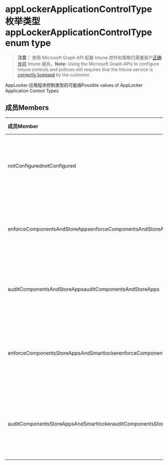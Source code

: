 # <a name="applockerapplicationcontroltype-enum-type"></a><span data-ttu-id="86808-101">appLockerApplicationControlType 枚举类型</span><span class="sxs-lookup"><span data-stu-id="86808-101">appLockerApplicationControlType enum type</span></span>

> <span data-ttu-id="86808-102">**注意：** 使用 Microsoft Graph API 配置 Intune 控件和策略仍需要客户[正确许可](https://go.microsoft.com/fwlink/?linkid=839381) Intune 服务。</span><span class="sxs-lookup"><span data-stu-id="86808-102">**Note:** Using the Microsoft Graph APIs to configure Intune controls and policies still requires that the Intune service is [correctly licensed](https://go.microsoft.com/fwlink/?linkid=839381) by the customer.</span></span>

<span data-ttu-id="86808-103">AppLocker 应用程序控制类型的可能值</span><span class="sxs-lookup"><span data-stu-id="86808-103">Possible values of AppLocker Application Control Types</span></span>
## <a name="members"></a><span data-ttu-id="86808-104">成员</span><span class="sxs-lookup"><span data-stu-id="86808-104">Members</span></span>
|<span data-ttu-id="86808-105">成员</span><span class="sxs-lookup"><span data-stu-id="86808-105">Member</span></span>|<span data-ttu-id="86808-106">值</span><span class="sxs-lookup"><span data-stu-id="86808-106">Value</span></span>|<span data-ttu-id="86808-107">说明</span><span class="sxs-lookup"><span data-stu-id="86808-107">Description</span></span>|
|:---|:---|:---|
|<span data-ttu-id="86808-108">notConfigured</span><span class="sxs-lookup"><span data-stu-id="86808-108">notConfigured</span></span>|<span data-ttu-id="86808-109">0</span><span class="sxs-lookup"><span data-stu-id="86808-109">{0}</span></span>|<span data-ttu-id="86808-110">设备默认值，未选择的应用程序控制类型。</span><span class="sxs-lookup"><span data-stu-id="86808-110">Device default value, no Application Control type selected.</span></span>|
|<span data-ttu-id="86808-111">enforceComponentsAndStoreApps</span><span class="sxs-lookup"><span data-stu-id="86808-111">enforceComponentsAndStoreApps</span></span>|<span data-ttu-id="86808-112">1</span><span class="sxs-lookup"><span data-stu-id="86808-112">-1</span></span>|<span data-ttu-id="86808-113">强制使用 Windows 组件和应用商店应用。</span><span class="sxs-lookup"><span data-stu-id="86808-113">Enforce Windows component and store apps.</span></span>|
|<span data-ttu-id="86808-114">auditComponentsAndStoreApps</span><span class="sxs-lookup"><span data-stu-id="86808-114">auditComponentsAndStoreApps</span></span>|<span data-ttu-id="86808-115">2</span><span class="sxs-lookup"><span data-stu-id="86808-115">-2</span></span>|<span data-ttu-id="86808-116">审核 Windows 组件和应用商店应用。</span><span class="sxs-lookup"><span data-stu-id="86808-116">Audit Windows component and store apps.</span></span>|
|<span data-ttu-id="86808-117">enforceComponentsStoreAppsAndSmartlocker</span><span class="sxs-lookup"><span data-stu-id="86808-117">enforceComponentsStoreAppsAndSmartlocker</span></span>|<span data-ttu-id="86808-118">3</span><span class="sxs-lookup"><span data-stu-id="86808-118">-3</span></span>|<span data-ttu-id="86808-119">强制使用 Windows 组件、应用商店应用和智能锁柜。</span><span class="sxs-lookup"><span data-stu-id="86808-119">Enforce Windows components, store apps and smart locker.</span></span>|
|<span data-ttu-id="86808-120">auditComponentsStoreAppsAndSmartlocker</span><span class="sxs-lookup"><span data-stu-id="86808-120">auditComponentsStoreAppsAndSmartlocker</span></span>|<span data-ttu-id="86808-121">4</span><span class="sxs-lookup"><span data-stu-id="86808-121">-4</span></span>|<span data-ttu-id="86808-122">审核 Windows 组件、应用商店应用和智能锁柜。</span><span class="sxs-lookup"><span data-stu-id="86808-122">Audit Windows components, store apps and smart locker.</span></span>|



